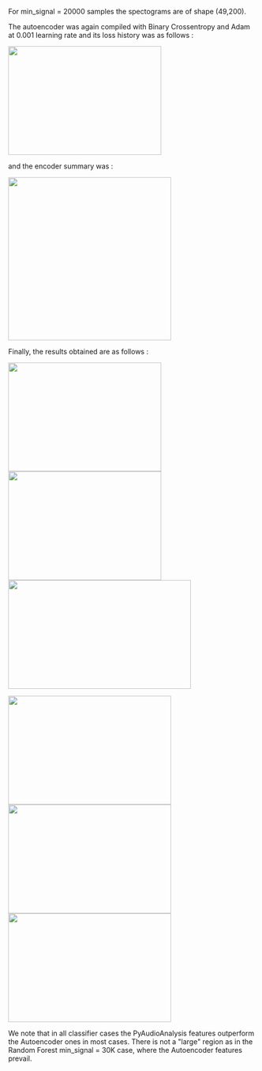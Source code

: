 For min_signal = 20000 samples the spectograms are of shape (49,200).

The autoencoder was again compiled with Binary Crossentropy and Adam at 0.001 learning rate and its loss history was as follows :

<img src="https://user-images.githubusercontent.com/55101427/175825772-9bcb5b22-b384-44eb-8670-ebbd0c8dece8.png" height="220" width="310" />

and the encoder summary was :

<img src="https://user-images.githubusercontent.com/55101427/175825819-019c2ae2-79e2-49e3-bb53-5ed1681f4fd1.png" height="330" width="330" />


Finally, the results obtained are as follows :

<p float="left">
     <img src="https://user-images.githubusercontent.com/55101427/175825101-1b977604-85d2-43d3-9576-a6197116b2f8.png" height="220" width="310" />
     <img src="https://user-images.githubusercontent.com/55101427/175825122-002988f0-d574-4e68-8175-004bbab86e24.png" height="220" width="310" />
     <img src="https://user-images.githubusercontent.com/55101427/175825151-8ca6c022-d98b-44e9-ac6b-399ea4030323.png" height="220" width="370" />
   </p>
   
<p float="left">
     <img src="https://user-images.githubusercontent.com/55101427/175825168-92cd6fd6-293c-4106-88c7-a6fdf5dc9314.png" height="220" width="330" />
     <img src="https://user-images.githubusercontent.com/55101427/175825190-e779fe13-c7dc-48f3-9bd7-6ae8d6de4c8c.png" height="220" width="330" />
     <img src="https://user-images.githubusercontent.com/55101427/175825205-9d1b8f84-2616-4764-ad9d-833213c7ae43.png" height="220" width="330" />
   </p>


We note that in all classifier cases the PyAudioAnalysis features outperform the Autoencoder ones in most cases. There is not a "large" region as in the Random Forest
min_signal = 30K case, where the Autoencoder features prevail.
